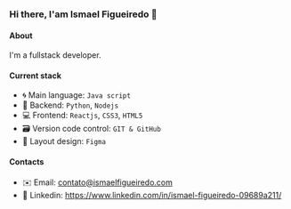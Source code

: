 ### Hi there, I'am Ismael Figueiredo 👋

#### About
I'm a fullstack developer.

#### Current stack
- 🌀 Main language: `Java script`
- 📡 Backend: `Python`, `Nodejs`
- 💻 Frontend: `Reactjs`, `CSS3`, `HTML5`
- 🗃️ Version code control: `GIT & GitHub` 
- 🎨 Layout design: `Figma`

#### Contacts

- ✉️ Email: contato@ismaelfigueiredo.com
- 💼 Linkedin: https://www.linkedin.com/in/ismael-figueiredo-09689a211/
